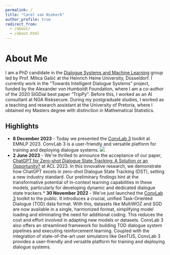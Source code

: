 ```yaml
---
permalink: /
title: "Carel van Niekerk"
author_profile: true
redirect_from: 
  - /about/
  - /about.html
---
```


About Me
======
I am a PhD candidate in the [Dialogue Systems and Machine Learning](https://www.cs.hhu.de/en/research-groups/dialog-systems-and-machine-learning.html) group led by Prof. Milica Gašić at the Heinrich Heine University, Düsseldorf. I currently work in the "Towards Intelligent Dialogue Systems" project, funded by the Alexander von Humboldt Foundation, where I am a co-author of the 2020 SIGDial best paper “TripPy". Before this, I worked as an AI consultant at NGA Risksecure. During my postgraduate studies, I worked as a teaching and research assistant at the University of Pretoria, where I obtained my Masters degree with distinction in Mathematical Statistics.

Highlights
------
* **8 December 2023** - Today we presented the [ConvLab 3](https://github.com/ConvLab/ConvLab-3) toolkit at EMNLP 2023. ConvLab 3 is a user-friendly and versatile platform for training and deploying dialogue systems. ![](https://carelvniekerk.github.io/images/convlab3.png)
* **2 June 2023** - We're thrilled to announce the acceptance of our paper, [ChatGPT for Zero-shot Dialogue State Tracking: A Solution or an Opportunity?](https://carelvniekerk.github.io/publication/2023-chatgptdst) at ACL 2023. In this innovative research, we demonstrate how ChatGPT excels in zero-shot Dialogue State Tracking (DST), setting a new industry standard. Our preliminary findings hint at the transformative potential of in-context learning capabilities in these models, particularly for developing dynamic and dedicated dialogue state trackers.* **30 November 2022** - We've just launched the [ConvLab 3](https://github.com/ConvLab/ConvLab-3) toolkit to the public. It introduces a crucial, unified Task-Oriented Dialogue (TOD) data format. With this, datasets like MultiWOZ and SGD are now available in a single, harmonized format, simplifying model loading and eliminating the need for additional coding. This reduces the cost and effort involved in adapting new models or datasets. ConvLab 3 also offers an streamlined framework for building TOD dialogue system pipelines and executing reinforcement learning. Coupled with the integration of state-of-the-art user simulators like GenTUS, ConvLab 3 provides a user-friendly and versatile platform for training and deploying dialogue systems.
